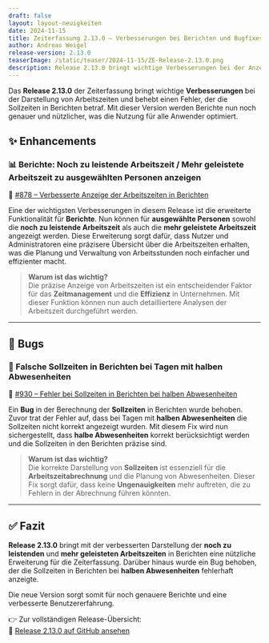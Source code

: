 ```yaml
---
draft: false
layout: layout-neuigkeiten
date: 2024-11-15
title: Zeiterfassung 2.13.0 – Verbesserungen bei Berichten und Bugfixes
author: Andreas Weigel
release-version: 2.13.0
teaserImage: /static/teaser/2024-11-15/ZE-Release-2.13.0.png
description: Release 2.13.0 bringt wichtige Verbesserungen bei der Anzeige der Arbeitszeiten und behebt Fehler in den Sollzeiten von Berichten.
---
```


Das **Release 2.13.0** der Zeiterfassung bringt wichtige **Verbesserungen** bei der Darstellung von Arbeitszeiten und behebt einen Fehler, der die Sollzeiten in Berichten betraf. Mit dieser Version werden Berichte nun noch genauer und nützlicher, was die Nutzung für alle Anwender optimiert.

<!-- more -->

## ✨ Enhancements

### 📊 Berichte: Noch zu leistende Arbeitszeit / Mehr geleistete Arbeitszeit zu ausgewählten Personen anzeigen

🔗 [#878 – Verbesserte Anzeige der Arbeitszeiten in Berichten](https://github.com/urlaubsverwaltung/zeiterfassung/pull/878)

Eine der wichtigsten Verbesserungen in diesem Release ist die erweiterte Funktionalität für **Berichte**. Nun können für **ausgewählte Personen** sowohl die **noch zu leistende Arbeitszeit** als auch die **mehr geleistete Arbeitszeit** angezeigt werden. Diese Erweiterung sorgt dafür, dass Nutzer und Administratoren eine präzisere Übersicht über die Arbeitszeiten erhalten, was die Planung und Verwaltung von Arbeitsstunden noch einfacher und effizienter macht.

> **Warum ist das wichtig?**  
Die präzise Anzeige von Arbeitszeiten ist ein entscheidender Faktor für das **Zeitmanagement** und die **Effizienz** in Unternehmen. Mit dieser Funktion können nun auch detailliertere Analysen der Arbeitszeit durchgeführt werden.

---

## 🐞 Bugs

### 🚧 Falsche Sollzeiten in Berichten bei Tagen mit halben Abwesenheiten

🔗 [#930 – Fehler bei Sollzeiten in Berichten bei halben Abwesenheiten](https://github.com/urlaubsverwaltung/zeiterfassung/pull/930)

Ein **Bug** in der Berechnung der **Sollzeiten** in Berichten wurde behoben. Zuvor trat der Fehler auf, dass bei Tagen mit **halben Abwesenheiten** die Sollzeiten nicht korrekt angezeigt wurden. Mit diesem Fix wird nun sichergestellt, dass **halbe Abwesenheiten** korrekt berücksichtigt werden und die Sollzeiten in den Berichten präzise sind.

> **Warum ist das wichtig?**  
Die korrekte Darstellung von **Sollzeiten** ist essenziell für die **Arbeitszeitabrechnung** und die Planung von Abwesenheiten. Dieser Fix sorgt dafür, dass keine **Ungenauigkeiten** mehr auftreten, die zu Fehlern in der Abrechnung führen könnten.

---

## ✅ Fazit

**Release 2.13.0** bringt mit der verbesserten Darstellung der **noch zu leistenden** und **mehr geleisteten Arbeitszeiten** in Berichten eine nützliche Erweiterung für die Zeiterfassung. Darüber hinaus wurde ein Bug behoben, der die Sollzeiten in Berichten bei **halben Abwesenheiten** fehlerhaft anzeigte.

Die neue Version sorgt somit für noch genauere Berichte und eine verbesserte Benutzererfahrung.

👉 Zur vollständigen Release-Übersicht:  
🔗 [Release 2.13.0 auf GitHub ansehen](https://github.com/urlaubsverwaltung/zeiterfassung/releases/tag/zeiterfassung-2.13.0)
